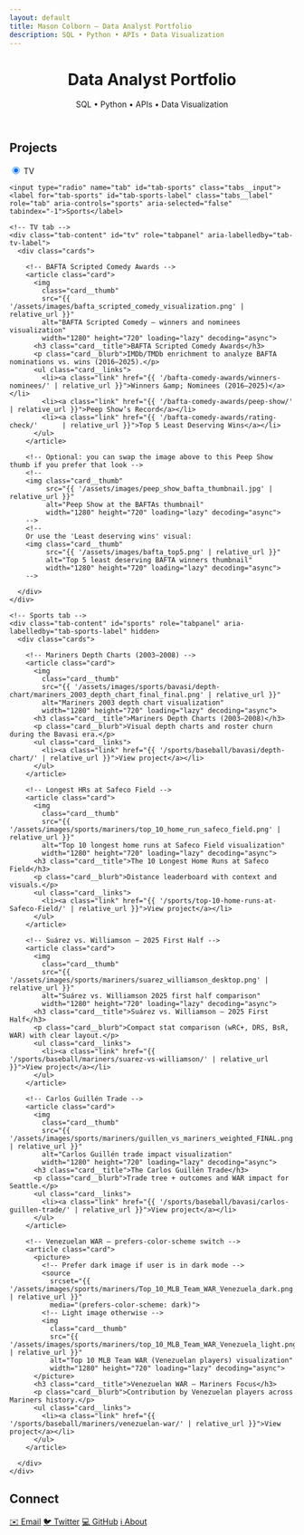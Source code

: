 ```yaml
---
layout: default
title: Mason Colborn — Data Analyst Portfolio
description: SQL • Python • APIs • Data Visualization
---
```


<header class="hero">
  <h1 id="data-analyst-portfolio">Data Analyst Portfolio</h1>
  <p class="subtitle">SQL • Python • APIs • Data Visualization</p>
</header>

<section id="projects" aria-labelledby="projects-title">
  <h2 id="projects-title" class="section__title">Projects</h2>

  <div class="tabs" role="tablist" aria-label="Project categories">
    <!-- Tab selectors -->
    <input type="radio" name="tab" id="tab-tv" class="tabs__input" checked>
    <label for="tab-tv" id="tab-tv-label" class="tabs__label" role="tab" aria-controls="tv" aria-selected="true" tabindex="0">TV</label>

    <input type="radio" name="tab" id="tab-sports" class="tabs__input">
    <label for="tab-sports" id="tab-sports-label" class="tabs__label" role="tab" aria-controls="sports" aria-selected="false" tabindex="-1">Sports</label>

    <!-- TV tab -->
    <div class="tab-content" id="tv" role="tabpanel" aria-labelledby="tab-tv-label">
      <div class="cards">

        <!-- BAFTA Scripted Comedy Awards -->
        <article class="card">
          <img
            class="card__thumb"
            src="{{ '/assets/images/bafta_scripted_comedy_visualization.png' | relative_url }}"
            alt="BAFTA Scripted Comedy — winners and nominees visualization"
            width="1280" height="720" loading="lazy" decoding="async">
          <h3 class="card__title">BAFTA Scripted Comedy Awards</h3>
          <p class="card__blurb">IMDb/TMDb enrichment to analyze BAFTA nominations vs. wins (2016–2025).</p>
          <ul class="card__links">
            <li><a class="link" href="{{ '/bafta-comedy-awards/winners-nominees/' | relative_url }}">Winners &amp; Nominees (2016–2025)</a></li>
            <li><a class="link" href="{{ '/bafta-comedy-awards/peep-show/'         | relative_url }}">Peep Show’s Record</a></li>
            <li><a class="link" href="{{ '/bafta-comedy-awards/rating-check/'      | relative_url }}">Top 5 Least Deserving Wins</a></li>
          </ul>
        </article>

        <!-- Optional: you can swap the image above to this Peep Show thumb if you prefer that look -->
        <!--
        <img class="card__thumb"
             src="{{ '/assets/images/peep_show_bafta_thumbnail.jpg' | relative_url }}"
             alt="Peep Show at the BAFTAs thumbnail"
             width="1280" height="720" loading="lazy" decoding="async">
        -->
        <!--
        Or use the 'Least deserving wins' visual:
        <img class="card__thumb"
             src="{{ '/assets/images/bafta_top5.png' | relative_url }}"
             alt="Top 5 least deserving BAFTA winners thumbnail"
             width="1280" height="720" loading="lazy" decoding="async">
        -->

      </div>
    </div>

    <!-- Sports tab -->
    <div class="tab-content" id="sports" role="tabpanel" aria-labelledby="tab-sports-label" hidden>
      <div class="cards">

        <!-- Mariners Depth Charts (2003–2008) -->
        <article class="card">
          <img
            class="card__thumb"
            src="{{ '/assets/images/sports/bavasi/depth-chart/mariners_2003_depth_chart_final_final.png' | relative_url }}"
            alt="Mariners 2003 depth chart visualization"
            width="1280" height="720" loading="lazy" decoding="async">
          <h3 class="card__title">Mariners Depth Charts (2003–2008)</h3>
          <p class="card__blurb">Visual depth charts and roster churn during the Bavasi era.</p>
          <ul class="card__links">
            <li><a class="link" href="{{ '/sports/baseball/bavasi/depth-chart/' | relative_url }}">View project</a></li>
          </ul>
        </article>

        <!-- Longest HRs at Safeco Field -->
        <article class="card">
          <img
            class="card__thumb"
            src="{{ '/assets/images/sports/mariners/top_10_home_run_safeco_field.png' | relative_url }}"
            alt="Top 10 longest home runs at Safeco Field visualization"
            width="1280" height="720" loading="lazy" decoding="async">
          <h3 class="card__title">The 10 Longest Home Runs at Safeco Field</h3>
          <p class="card__blurb">Distance leaderboard with context and visuals.</p>
          <ul class="card__links">
            <li><a class="link" href="{{ '/sports/top-10-home-runs-at-Safeco-Field/' | relative_url }}">View project</a></li>
          </ul>
        </article>

        <!-- Suárez vs. Williamson — 2025 First Half -->
        <article class="card">
          <img
            class="card__thumb"
            src="{{ '/assets/images/sports/mariners/suarez_williamson_desktop.png' | relative_url }}"
            alt="Suárez vs. Williamson 2025 first half comparison"
            width="1280" height="720" loading="lazy" decoding="async">
          <h3 class="card__title">Suárez vs. Williamson — 2025 First Half</h3>
          <p class="card__blurb">Compact stat comparison (wRC+, DRS, BsR, WAR) with clear layout.</p>
          <ul class="card__links">
            <li><a class="link" href="{{ '/sports/baseball/mariners/suarez-vs-williamson/' | relative_url }}">View project</a></li>
          </ul>
        </article>

        <!-- Carlos Guillén Trade -->
        <article class="card">
          <img
            class="card__thumb"
            src="{{ '/assets/images/sports/mariners/guillen_vs_mariners_weighted_FINAL.png' | relative_url }}"
            alt="Carlos Guillén trade impact visualization"
            width="1280" height="720" loading="lazy" decoding="async">
          <h3 class="card__title">The Carlos Guillén Trade</h3>
          <p class="card__blurb">Trade tree + outcomes and WAR impact for Seattle.</p>
          <ul class="card__links">
            <li><a class="link" href="{{ '/sports/baseball/bavasi/carlos-guillen-trade/' | relative_url }}">View project</a></li>
          </ul>
        </article>

        <!-- Venezuelan WAR — prefers-color-scheme switch -->
        <article class="card">
          <picture>
            <!-- Prefer dark image if user is in dark mode -->
            <source
              srcset="{{ '/assets/images/sports/mariners/Top_10_MLB_Team_WAR_Venezuela_dark.png' | relative_url }}"
              media="(prefers-color-scheme: dark)">
            <!-- Light image otherwise -->
            <img
              class="card__thumb"
              src="{{ '/assets/images/sports/mariners/top_10_MLB_Team_WAR_Venezuela_light.png' | relative_url }}"
              alt="Top 10 MLB Team WAR (Venezuelan players) visualization"
              width="1280" height="720" loading="lazy" decoding="async">
          </picture>
          <h3 class="card__title">Venezuelan WAR — Mariners Focus</h3>
          <p class="card__blurb">Contribution by Venezuelan players across Mariners history.</p>
          <ul class="card__links">
            <li><a class="link" href="{{ '/sports/baseball/mariners/venezuelan-war/' | relative_url }}">View project</a></li>
          </ul>
        </article>

      </div>
    </div>
  </div>
</section>

<section id="contact" aria-labelledby="contact-title">
  <h2 id="contact-title" class="section__title">Connect</h2>
  <nav class="social-links" aria-label="Social and contact">
    <a class="chip" href="mailto:masoncolborn@gmail.com">✉️ Email</a>
    <a class="chip" href="https://twitter.com/relaxedmason">🐦 Twitter</a>
    <a class="chip" href="https://github.com/relaxedmason">💻 GitHub</a>
    <a class="chip" href="{{ '/about/' | relative_url }}">ℹ️ About</a>
  </nav>
</section>
